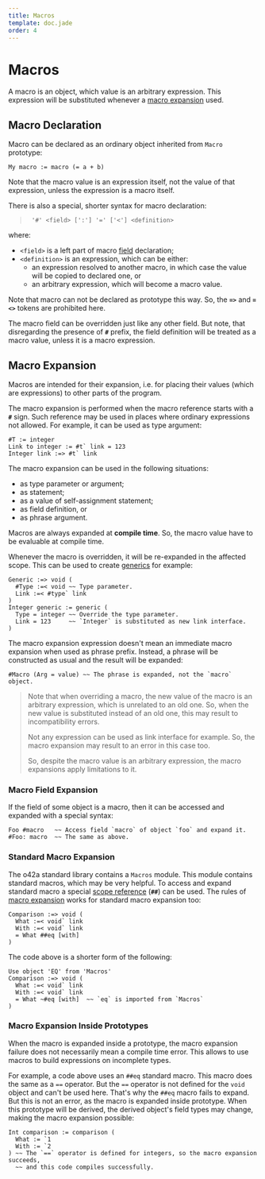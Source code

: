 ```yaml
---
title: Macros
template: doc.jade
order: 4
---
```


Macros
======
<!--
Copyright (C) 2012-2013 Ruslan Lopatin.
Permission is granted to copy, distribute and/or modify this document
under the terms of the GNU Free Documentation License, Version 1.3
or any later version published by the Free Software Foundation;
with no Invariant Sections, no Front-Cover Texts, and no Back-Cover Texts.
A copy of the license is included in the section entitled "GNU
Free Documentation License".
-->

A macro is an object, which value is an arbitrary expression. This expression
will be substituted whenever a [macro expansion](#macro_expansion) used.


Macro Declaration
-----------------

Macro can be declared as an ordinary object inherited from `Macro` prototype:
```o42a
My macro := macro (= a + b)
```
Note that the macro value is an expression itself, not the value of that
expression, unless the expression is a macro itself.

There is also a special, shorter syntax for macro declaration:

> ` '#' <field> [':'] '=' ['<'] <definition>`

where:

* `<field>` is a left part of macro
  [field](/docs/objects/fields.html#field_declaration) declaration;
* `<definition>` is an expression, which can be either:
    * an expression resolved to another macro, in which case the value will be
      copied to declared one, or
    * an arbitrary expression, which will become a macro value.

Note that macro can not be declared as prototype this way. So, the **`=>`** 
and **`=<>`** tokens are prohibited here.

The macro field can be overridden just like any other field. But note, that
disregarding the presence of **`#`** prefix, the field definition will be
treated as a macro value, unless it is a macro expression.


Macro Expansion
---------------

Macros are intended for their expansion, i.e. for placing their values
(which are expressions) to other parts of the program.

The macro expansion is performed when the macro reference starts with a **`#`**
sign. Such reference may be used in places where ordinary expressions not
allowed. For example, it can be used as type argument:
```o42a
#T := integer
Link to integer := #t` link = 123
Integer link :=> #t` link
```

The macro expansion can be used in the following situations:

* as type parameter or argument;
* as statement;
* as a value of self-assignment statement;
* as field definition, or
* as phrase argument.

Macros are always expanded at **compile time**. So, the macro value have to be
evaluable at compile time.

Whenever the macro is overridden, it will be re-expanded in the affected scope.
This can be used to create [generics][] for example:
```o42a
Generic :=> void (
  #Type :=< void ~~ Type parameter.
  Link :=< #type` link
)
Integer generic := generic (
  Type = integer ~~ Override the type parameter.
  Link = 123     ~~ `Integer` is substituted as new link interface.
)
```

[generics]: http://wikipedia.org/wiki/Generic_programming

The macro expansion expression doesn't mean an immediate macro expansion when
used as phrase prefix. Instead, a phrase will be constructed as usual and the
result will be expanded:
```o42a
#Macro (Arg = value) ~~ The phrase is expanded, not the `macro` object.
```

> Note that when overriding a macro, the new value of the macro is an
> arbitrary expression, which is unrelated to an old one. So, when the new value
> is substituted instead of an old one, this may result to incompatibility
> errors.
>
> Not any expression can be used as link interface for example.
> So, the macro expansion may result to an error in this case too.
>
> So, despite the macro value is an arbitrary expression, the macro expansions
> apply limitations to it.


### Macro Field Expansion ###

If the field of some object is a macro, then it can be accessed and expanded
with a special syntax:
```o42a
Foo #macro   ~~ Access field `macro` of object `foo` and expand it.
#Foo: macro  ~~ The same as above.
```


### Standard Macro Expansion ###

The o42a standard library contains a `Macros` module. This module contains
standard macros, which may be very helpful. To access and expand standard macro
a special [scope reference](../expressions/references.html#scope_references)
(**`##`**) can be used. The rules of
[macro expansion](#macro_expansion) works for standard macro expansion too:
```o42a
Comparison :=> void (
  What :=< void` link
  With :=< void` link
  = What ##eq [with]
)
```

The code above is a shorter form of the following:
```o42a
Use object 'EQ' from 'Macros'
Comparison :=> void (
  What :=< void` link
  With :=< void` link
  = What ~#eq [with]  ~~ `eq` is imported from `Macros`
)
```


### Macro Expansion Inside Prototypes  ###

When the macro is expanded inside a prototype, the macro expansion failure does
not necessarily mean a compile time error. This allows to use macros to build
expressions on incomplete types.

For example, a code above uses an `##eq` standard macro. This macro does the
same as a `==` operator. But the `==` operator is not defined for the `void`
object and can't be used here. That's why the `##eq` macro fails to expand. But
this is not an error, as the macro is expanded inside prototype. When this
prototype will be derived, the derived object's field types may change, making
the macro expansion possible:
```o42a
Int comparison := comparison (
  What := `1
  With := `2
) ~~ The `==` operator is defined for integers, so the macro expansion succeeds,
  ~~ and this code compiles successfully.
```
